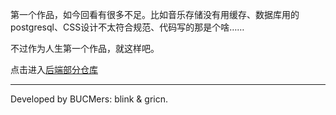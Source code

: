 第一个作品，如今回看有很多不足。比如音乐存储没有用缓存、数据库用的postgresql、CSS设计不太符合规范、代码写的那是个啥……

不过作为人生第一个作品，就这样吧。

点击进入[后端部分仓库](https://github.com/gricn/tcm_music_backend)

---

Developed by BUCMers: blink & gricn.
